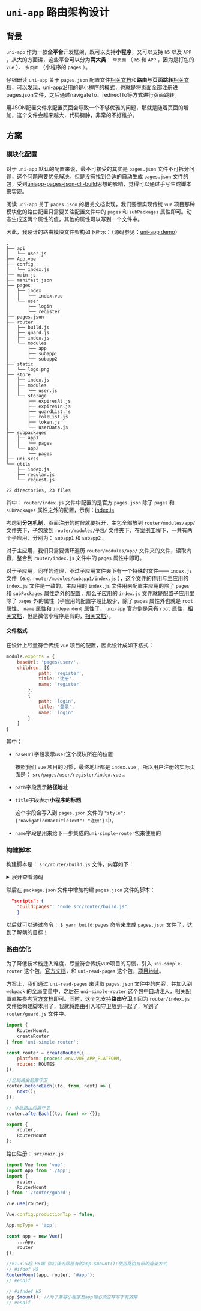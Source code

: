 # `uni-app` 路由架构设计

## 背景

`uni-app` 作为一款**全平台**开发框架，既可以支持**小程序**，又可以支持 `h5` 以及 `APP` ，从大的方面讲，这些平台可以分为**两大类**： `单页面` （ `h5` 和 `APP` ，因为是打包的 `vue` ）、 `多页面` （小程序的 `pages` ）。

仔细研读 `uni-app` 关于 `pages.json` 配置文件[相关文档](https://uniapp.dcloud.io/collocation/pages)和**路由与页面跳转**[相关文档](https://uniapp.dcloud.io/api/router)，可以发现，uni-app沿用的是小程序的模式，也就是将页面全部注册进pages.json文件，之后通过navigateTo、redirectTo等方式进行页面跳转。

用JSON配置文件来配置页面会导致一个不够优雅的问题，那就是随着页面的增加，这个文件会越来越大，代码臃肿，非常的不好维护。

## 方案

### 模块化配置

对于 `uni-app` 默认的配置来说，最不可接受的其实是 `pages.json` 文件不可拆分问题，这个问题需要优先解决。但是没有找到合适的自动生成 `pages.json` 文件的包，受到[uniapp-pages-json-cli-build](https://github.com/fengcms/uniapp-pages-json-cli-build)思想的影响，觉得可以通过手写生成脚本来实现。

阅读 `uni-app` 关于 `pages.json` 的相关文档发现，我们要想实现传统 `vue` 项目那种模块化的路由配置只需要关注配置文件中的 `pages` 和 `subPackages` 属性即可。动态生成这两个属性的值，其他的属性可以写到一个文件中。

因此，我设计的路由模块文件架构如下所示：（源码参见：[uni-app demo](https://git.virtualbing.cn/uni-app/demo)）

``` shell
.
├── api
│   └── user.js
├── App.vue
├── config
│   └── index.js
├── main.js
├── manifest.json
├── pages
│   ├── index
│   │   └── index.vue
│   └── user
│       ├── login
│       └── register
├── pages.json
├── router
│   ├── build.js
│   ├── guard.js
│   ├── index.js
│   └── modules
│       ├── app
│       ├── subapp1
│       └── subapp2
├── static
│   └── logo.png
├── store
│   ├── index.js
│   ├── modules
│   │   └── user.js
│   └── storage
│       ├── expiresAt.js
│       ├── expiresIn.js
│       ├── guardList.js
│       ├── roleList.js
│       ├── token.js
│       └── userData.js
├── subpackages
│   ├── app1
│   │   └── pages
│   └── app2
│       └── pages
├── uni.scss
└── utils
    ├── index.js
    ├── regular.js
    └── request.js

22 directories, 23 files
```

其中： `router/index.js` 文件中配置的是官方 `pages.json` 除了 `pages` 和 `subPackages` 属性之外的配置，示例：[index.js](https://git.virtualbing.cn/uni-app/demo/blob/82fe40f609f131e540c771e3027b68b3f0b27196/src/router/index.js)

考虑到**分包机制**，页面注册的时候就要拆开，主包全部放到 `router/modules/app/` 文件夹下，子包放到 `router/modules/子包/` 文件夹下，在[案例工程](https://git.virtualbing.cn/uni-app/demo)下，一共有两个子应用，分别为： `subapp1` 和 `subapp2` 。

对于主应用，我们只需要循环遍历 `router/modules/app/` 文件夹的文件，读取内容，整合到 `router/index.js` 文件中的 `pages` 属性中即可。

对于子应用，同样的道理，不过子应用文件夹下有一个特殊的文件—— `index.js` 文件（e.g. `router/modules/subapp1/index.js` ），这个文件的作用与主应用的 `index.js` 文件是一致的。主应用的 `index.js` 文件用来配置主应用的除了 `pages` 和 `subPackages` 属性之外的配置，那么子应用的 `index.js` 文件就是配置子应用里除了 `pages` 外的属性（子应用的配置字段比较少，除了 `pages` 属性外也就是 `root` 属性、 `name` 属性和 `independent` 属性了， `uni-app` 官方倒是**只有** `root` 属性，[相关文档](https://uniapp.dcloud.io/collocation/pages?id=subpackages)，但是微信小程序是有的，[相关文档](https://developers.weixin.qq.com/miniprogram/dev/framework/subpackages/basic.html)）。

#### 文件格式

在设计上尽量符合传统 `vue` 项目的配置，因此设计成如下格式：

``` javascript
module.exports = {
    baseUrl: 'pages/user/',
    children: [{
            path: 'register',
            title: '注册',
            name: 'register'
        },
        {
            path: 'login',
            title: '登录',
            name: 'login'
        }
    ]
}
```

其中：

* `baseUrl`字段表示`user`这个模块所在的位置

  按照我们 `vue` 项目的习惯，最终地址都是 `index.vue` ，所以用户注册的实际页面是： `src/pages/user/register/index.vue` 。

* `path`字段表示**路径地址**
* `title`字段表示**小程序的标题**

  这个字段会写入到 `pages.json` 文件的 `"style": {"navigationBarTitleText": "注册"}` 中。

* `name`字段是用来给下一步集成的`uni-simple-router`包来使用的

### 构建脚本

构建脚本是： `src/router/build.js` 文件，内容如下：

<details>
<summary>展开查看源码</summary>

``` javascript
const {
    readdirSync,
    writeFile
} = require('fs');
const {
    join,
    resolve
} = require('path');
const router = require('./index.js');
const subapp1 = require('./modules/subapp1');
const subapp2 = require('./modules/subapp2');

const builder = (app, baseUrl, children) => {
    const routeList = [];
    for (const route of children) {
        if (route.children) routeList.push(...builder(baseUrl + route.path + '/', route.children));
        else {
            const item = {
                path: baseUrl + route.path + '/index',
                name: app + '/' + route.name,
                style: {
                    navigationBarTitleText: route.title
                }
            };
            Object.keys(route).forEach(
                prop => !['path', 'name', 'title'].includes(prop) && (item[prop] = Object.assign(item[prop] || {}, route[prop]))
            );
            routeList.push(item);
        }
    }

    return routeList;
};

// 将路由模块配置文件转化为 uniapp 配置文件格式
const buildRouter = (app, route) => {
    const {
        baseUrl,
        children
    } = route;

    return builder(app, baseUrl, children);
};

// 构建 pages
router.pages = readdirSync(resolve(__dirname, './modules/app'))
    .map(filename => buildRouter('app', require('./modules/app/' + filename)))
    .flat();
subapp1.pages = readdirSync(resolve(__dirname, './modules/subapp1'))
    .filter(filename => filename !== 'index.js')
    .map(filename => buildRouter('subapp1', require('./modules/subapp1/' + filename)))
    .flat();
subapp2.pages = readdirSync(resolve(__dirname, './modules/subapp2'))
    .filter(filename => filename !== 'index.js')
    .map(filename => buildRouter('subapp2', require('./modules/subapp2/' + filename)))
    .flat();

router.subpackages = [subapp1, subapp2];

// 写入 pages.json 文件
writeFile(
    join(__dirname, '..', 'pages.json'),
    // 我这边是用两个空格来缩进 pages.json，如果喜欢制表符，第三个参数更换你为 \t 即可
    JSON.stringify(router, null, '  '),
    e => (e ? console.error(e) : console.log('pages.json 配置文件更新成功'))
);
```

</details>

然后在 `package.json` 文件中增加构建 `pages.json` 文件的脚本：

``` json
  "scripts": {
    "build:pages": "node src/router/build.js"
    }
```

以后就可以通过命令： `$ yarn build:pages` 命令来生成 `pages.json` 文件了，达到了解耦的目标！

### 路由优化

为了降低技术栈迁入难度，尽量符合传统vue项目的习惯，引入 `uni-simple-router` 这个包，[官方文档](https://hhyang.cn/src/router/start/quickstart.html)，和 `uni-read-pages` 这个包，[项目地址](https://github.com/SilurianYang/uni-read-pages#readme)。

方案上，我们通过 `uni-read-pages` 来读取 `pages.json` 文件中的内容，并加入到 `webpack` 的全局变量中，之后在 `uni-simple-router` 这个包中自动注入，相关配置直接参考[官方文档](https://hhyang.cn/v2/start/quickstart.html)即可。同时，这个包支持**路由守卫**！因为 `router/index.js` 文件给构建脚本用了，我就将路由引入和守卫放到一起了，写到了 `router/guard.js` 文件中。

``` javascript
import {
    RouterMount,
    createRouter
} from 'uni-simple-router';

const router = createRouter({
    platform: process.env.VUE_APP_PLATFORM,
    routes: ROUTES
});

//全局路由前置守卫
router.beforeEach((to, from, next) => {
    next();
});

// 全局路由后置守卫
router.afterEach((to, from) => {});

export {
    router,
    RouterMount
};
```

路由注册： `src/main.js`

``` javascript
import Vue from 'vue';
import App from './App';
import {
    router,
    RouterMount
} from './router/guard';

Vue.use(router);

Vue.config.productionTip = false;

App.mpType = 'app';

const app = new Vue({
    ...App,
    router
});

//v1.3.5起 H5端 你应该去除原有的app.$mount();使用路由自带的渲染方式
// #ifdef H5
RouterMount(app, router, '#app');
// #endif

// #ifndef H5
app.$mount(); //为了兼容小程序及app端必须这样写才有效果
// #endif
```
